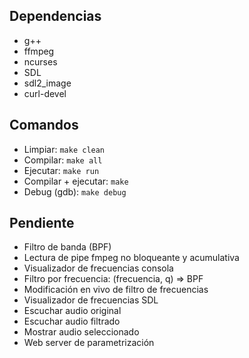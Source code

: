 ## Dependencias

-  g++
-  ffmpeg
-  ncurses
-  SDL
-  sdl2_image
-  curl-devel

## Comandos

-  Limpiar: `make clean`
-  Compilar: `make all`
-  Ejecutar: `make run`
-  Compilar + ejecutar: `make`
-  Debug (gdb): `make debug`

## Pendiente

-  Filtro de banda (BPF)
-  Lectura de pipe fmpeg no bloqueante y acumulativa
-  Visualizador de frecuencias consola
-  Filtro por frecuencia: (frecuencia, q) => BPF
-  Modificación en vivo de filtro de frecuencias
-  Visualizador de frecuencias SDL
-  Escuchar audio original
-  Escuchar audio filtrado
-  Mostrar audio seleccionado
-  Web server de parametrización
